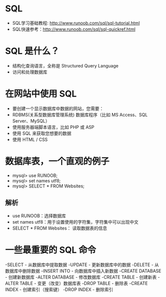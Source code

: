 # SQL
- SQL学习基础教程: http://www.runoob.com/sql/sql-tutorial.html
- SQL快速参考：http://www.runoob.com/sql/sql-quickref.html

# SQL 是什么？
- 结构化查询语言，全称是 Structured Query Language
- 访问和处理数据库

# 在网站中使用 SQL
- 要创建一个显示数据库中数据的网站，您需要：
- RDBMS(关系型数据库管理系统) 数据库程序（比如 MS Access、SQL Server、MySQL）
- 使用服务器端脚本语言，比如 PHP 或 ASP
- 使用 SQL 来获取您想要的数据
- 使用 HTML / CSS

# 数据库表，一个直观的例子
- mysql> use RUNOOB;
- mysql> set names utf8;
- mysql> SELECT * FROM Websites;
## 解析
- use RUNOOB：选择数据库
- set names utf8：用于设置使用的字符集，字符集中可以出现中文
- SELECT * FROM Websites： 读取数据表的信息

# 一些最重要的 SQL 命令
-SELECT - 从数据库中提取数据
-UPDATE - 更新数据库中的数据
-DELETE - 从数据库中删除数据
-INSERT INTO - 向数据库中插入新数据
-CREATE DATABASE - 创建新数据库
-ALTER DATABASE - 修改数据库
-CREATE TABLE - 创建新表
-ALTER TABLE - 变更（改变）数据库表
-DROP TABLE - 删除表
-CREATE INDEX - 创建索引（搜索键）
-DROP INDEX - 删除索引






